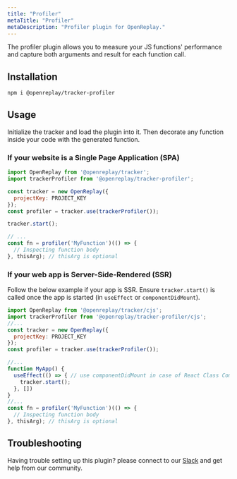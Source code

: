 ```yaml
---
title: "Profiler"
metaTitle: "Profiler"
metaDescription: "Profiler plugin for OpenReplay."
---
```


The profiler plugin allows you to measure your JS functions' performance and capture both arguments and result for each function call.

## Installation

```bash
npm i @openreplay/tracker-profiler
```

## Usage

Initialize the tracker and load the plugin into it. Then decorate any function inside your code with the generated function.

### If your website is a Single Page Application (SPA)

```js
import OpenReplay from '@openreplay/tracker';
import trackerProfiler from '@openreplay/tracker-profiler';

const tracker = new OpenReplay({
  projectKey: PROJECT_KEY
});
const profiler = tracker.use(trackerProfiler());

tracker.start();

// ...
const fn = profiler('MyFunction')(() => {
  // Inspecting function body
}, thisArg); // thisArg is optional
```

### If your web app is Server-Side-Rendered (SSR)

Follow the below example if your app is SSR. Ensure `tracker.start()` is called once the app is started (in `useEffect` or `componentDidMount`).

```js
import OpenReplay from '@openreplay/tracker/cjs';
import trackerProfiler from '@openreplay/tracker-profiler/cjs';
//...
const tracker = new OpenReplay({
  projectKey: PROJECT_KEY
});
const profiler = tracker.use(trackerProfiler());

//...
function MyApp() {
  useEffect(() => { // use componentDidMount in case of React Class Component
    tracker.start();
  }, [])
}
//...
const fn = profiler('MyFunction')(() => {
  // Inspecting function body
}, thisArg); // thisArg is optional

```

## Troubleshooting

Having trouble setting up this plugin? please connect to our [Slack](https://slack.openreplay.com) and get help from our community.